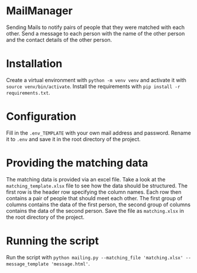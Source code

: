 # MailManager

Sending Mails to notify pairs of people that they were matched with each other. Send a message to each person with the name of the other person and the contact details of the other person.

# Installation

Create a virtual environment with `python -m venv venv` and activate it with `source venv/bin/activate`. Install the requirements with `pip install -r requirements.txt`.

# Configuration

Fill in the `.env_TEMPLATE` with your own mail address and password. Rename it to `.env` and save it in the root directory of the project.

# Providing the matching data

The matching data is provided via an excel file. Take a look at the `matching_template.xlsx` file to see how the data should be structured. The first row is the header row specifying the column names. Each row then contains a pair of people that should meet each other. The first group of columns contains the data of the first person, the second group of columns contains the data of the second person. Save the file as `matching.xlsx` in the root directory of the project.

# Running the script

Run the script with `python mailing.py --matching_file 'matching.xlsx' --message_template 'message.html'`.
